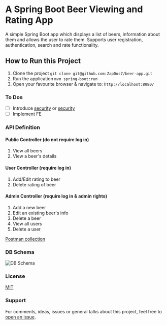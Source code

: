 # A Spring Boot Beer Viewing and Rating App

A simple Spring Boot app which displays a list of beers, information about them and allows the user to rate them. Supports user registration, authentication, search and rate functionality.

## How to Run this Project
1. Clone the project `git clone git@github.com:ZapDos7/beer-app.git`
2. Run the application `mvn spring-boot:run` 
3. Open your favourite browser & navigate to: `http://localhost:8080/`

### To Dos
 - [ ] Introduce [security](https://www.baeldung.com/registration-with-spring-mvc-and-spring-security) or [security](https://www.toptal.com/java/rest-security-with-jwt-spring-security-and-java)
 - [ ] Implement FE

### API Definition

#### Public Controller (do not require log in)
1. View all beers
2. View a beer's details

#### User Controller (require log in)
1. Add/Edit rating to beer
2. Delete rating of beer

#### Admin Controller (require log in & admin rights)
1. Add a new beer
2. Edit an existing beer's info
3. Delete a beer
4. View all users
5. Delete a user

[Postman collection](https://github.com/ZapDos7/beer-app/blob/feature/reboot/src/main/resources/postman.json)

### DB Schema

![DB Schema](https://github.com/ZapDos7/beer-app/blob/feature/reboot/src/main/resources/schema.png "DB Schema")

### License
[MIT](https://opensource.org/licenses/MIT)

### Support
For comments, ideas, issues or general talks about this project, feel free to [open an issue](https://github.com/ZapDos7/beer-app/issues/new/choose). 
